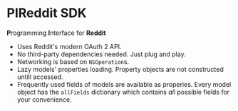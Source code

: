 # PIReddit SDK
**P**rogramming **I**nterface for **Reddit**
* Uses Reddit's modern OAuth 2 API.
* No third-party dependencies needed. Just plug and play.
* Networking is based on `NSOperation`s.
* Lazy models' properties loading. Property objects are not constructed untill accessed.
* Frequently used fields of models are available as properies. Every model object has the `allFields` dictionary which contains _all_ possible fields for your convenience.

